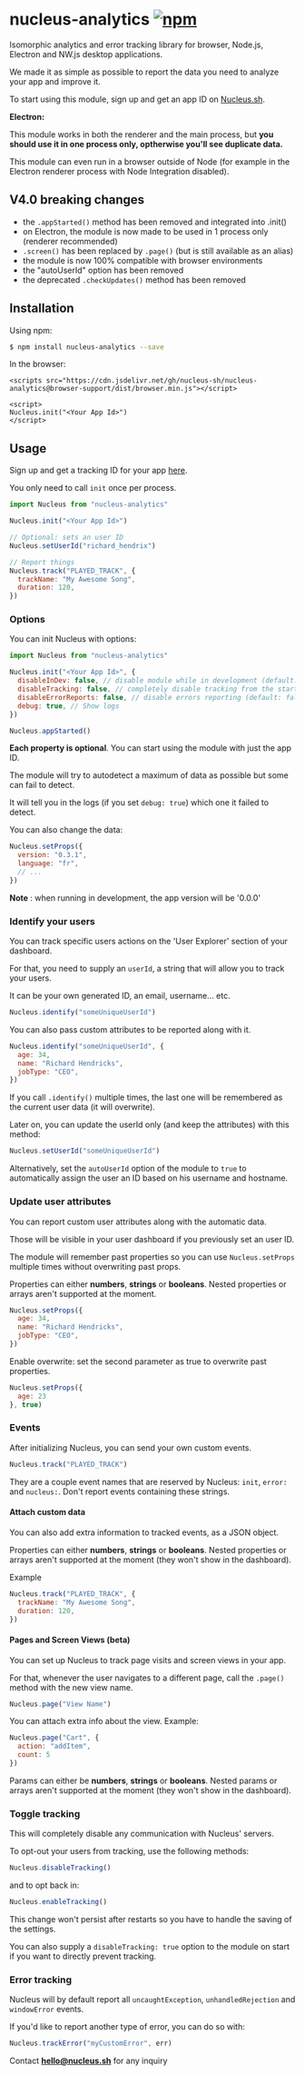 # nucleus-analytics [![npm](https://img.shields.io/npm/v/nucleus-analytics.svg)](https://www.npmjs.com/package/nucleus-analytics)

Isomorphic analytics and error tracking library for browser, Node.js, Electron and NW.js desktop applications.

We made it as simple as possible to report the data you need to analyze your app and improve it.

To start using this module, sign up and get an app ID on [Nucleus.sh](https://nucleus.sh).

<b>Electron:</b>

This module works in both the renderer and the main process, but **you should use it in one process only, optherwise you'll see duplicate data.**


This module can even run in a browser outside of Node (for example in the Electron renderer process with Node Integration disabled).

## V4.0 breaking changes
- the `.appStarted()` method has been removed and integrated into .init()
- on Electron, the module is now made to be used in 1 process only (renderer recommended)
- `.screen()` has been replaced by `.page()` (but is still available as an alias)
- the module is now 100% compatible with browser environments
- the "autoUserId" option has been removed
- the deprecated `.checkUpdates()` method has been removed

## Installation

Using npm:

```bash
$ npm install nucleus-analytics --save
```

In the browser:

```
<scripts src="https://cdn.jsdelivr.net/gh/nucleus-sh/nucleus-analytics@browser-support/dist/browser.min.js"></script>

<script>
Nucleus.init("<Your App Id>")
</script>

```

## Usage

Sign up and get a tracking ID for your app [here](https://nucleus.sh).

You only need to call `init` once per process.


```javascript
import Nucleus from "nucleus-analytics"

Nucleus.init("<Your App Id>")

// Optional: sets an user ID
Nucleus.setUserId("richard_hendrix")

// Report things
Nucleus.track("PLAYED_TRACK", {
  trackName: "My Awesome Song",
  duration: 120,
})
```

### Options

You can init Nucleus with options:

```javascript
import Nucleus from "nucleus-analytics"

Nucleus.init("<Your App Id>", {
  disableInDev: false, // disable module while in development (default: false)
  disableTracking: false, // completely disable tracking from the start (default: false)
  disableErrorReports: false, // disable errors reporting (default: false)
  debug: true, // Show logs
})

Nucleus.appStarted()
```

**Each property is optional**. You can start using the module with just the app ID.

The module will try to autodetect a maximum of data as possible but some can fail to detect.

It will tell you in the logs (if you set `debug: true`) which one it failed to detect.

You can also change the data:

```javascript
Nucleus.setProps({
  version: "0.3.1",
  language: "fr",
  // ...
})
```

**Note** : when running in development, the app version will be '0.0.0'

### Identify your users

You can track specific users actions on the 'User Explorer' section of your dashboard.

For that, you need to supply an `userId`, a string that will allow you to track your users.

It can be your own generated ID, an email, username... etc.

```javascript
Nucleus.identify("someUniqueUserId")
```

You can also pass custom attributes to be reported along with it.

```javascript
Nucleus.identify("someUniqueUserId", {
  age: 34,
  name: "Richard Hendricks",
  jobType: "CEO",
})
```

If you call `.identify()` multiple times, the last one will be remembered as the current user data (it will overwrite).

Later on, you can update the userId only (and keep the attributes) with this method:

```javascript
Nucleus.setUserId("someUniqueUserId")
```

Alternatively, set the `autoUserId` option of the module to `true` to automatically assign the user an ID based on his username and hostname.

### Update user attributes

You can report custom user attributes along with the automatic data.

Those will be visible in your user dashboard if you previously set an user ID.

The module will remember past properties so you can use `Nucleus.setProps` multiple times without overwriting past props.

Properties can either **numbers**, **strings** or **booleans**.
Nested properties or arrays aren't supported at the moment.

```javascript
Nucleus.setProps({
  age: 34,
  name: "Richard Hendricks",
  jobType: "CEO",
})
```

Enable overwrite: set the second parameter as true to overwrite past properties.

```javascript
Nucleus.setProps({
  age: 23
}, true)
```

### Events

After initializing Nucleus, you can send your own custom events.

```javascript
Nucleus.track("PLAYED_TRACK")
```

They are a couple event names that are reserved by Nucleus: `init`, `error:` and `nucleus:`. Don't report events containing these strings.

#### Attach custom data

You can also add extra information to tracked events, as a JSON object.

Properties can either **numbers**, **strings** or **booleans**.
Nested properties or arrays aren't supported at the moment (they won't show in the dashboard).

Example

```javascript
Nucleus.track("PLAYED_TRACK", {
  trackName: "My Awesome Song",
  duration: 120,
})
```

#### Pages and Screen Views (beta)

You can set up Nucleus to track page visits and screen views in your app.

For that, whenever the user navigates to a different page, call the `.page()` method with the new view name.

```javascript
Nucleus.page("View Name")
```

You can attach extra info about the view. Example: 

```javascript
Nucleus.page("Cart", {
  action: "addItem",
  count: 5
})
```

Params can either be **numbers**, **strings** or **booleans**.
Nested params or arrays aren't supported at the moment (they won't show in the dashboard).

### Toggle tracking

This will completely disable any communication with Nucleus' servers.

To opt-out your users from tracking, use the following methods:

```javascript
Nucleus.disableTracking()
```

and to opt back in:

```javascript
Nucleus.enableTracking()
```

This change won't persist after restarts so you have to handle the saving of the settings.

You can also supply a `disableTracking: true` option to the module on start if you want to directly prevent tracking.

### Error tracking

Nucleus will by default report all `uncaughtException`, `unhandledRejection` and `windowError` events.

If you'd like to report another type of error, you can do so with:

```javascript
Nucleus.trackError("myCustomError", err)
```

Contact **hello@nucleus.sh** for any inquiry
